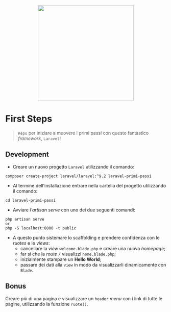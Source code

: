 <p align="center"><a href="https://laravel.com" target="_blank"><img src="https://raw.githubusercontent.com/laravel/art/master/logo-lockup/5%20SVG/2%20CMYK/1%20Full%20Color/laravel-logolockup-cmyk-red.svg" width="300"></a></p>

# First Steps
> `Repo` per iniziare a muovere i primi passi con questo fantastico *framework*, `Laravel`!

## Development 
- Creare un nuovo progetto `Laravel` utilizzando il comando:
```
composer create-project laravel/laravel:^9.2 laravel-primi-passi
```
- Al termine dell'installazione entrare nella cartella del progetto utilizzando il comando:
```
cd laravel-primi-passi
```
- Avviare *l'artisan serve* con uno dei due seguenti comandi:
```
php artisan serve
or
php -S localhost:8000 -t public
```
- A questo punto sistemare lo scaffolding e prendere confidenza con le *ruotes* e le *views*:
    - cancellare la *view* `welcome.blade.php` e creare una nuova *homepage*;
    - far si che la *route* `/` visualizzi `home.blade.php`;
    - inizialmente stampare un **Hello World**;
    - passare dei dati alla `view` in modo da visualizzarli dinamicamente con `Blade`.

## Bonus
Creare più di una pagina e visualizzare un `header` *menu* con i link di tutte le pagine, utilizzando la funzione `ruote()`.
